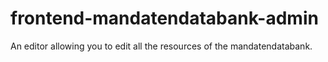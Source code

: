 # frontend-mandatendatabank-admin

An editor allowing you to edit all the resources of the mandatendatabank.
